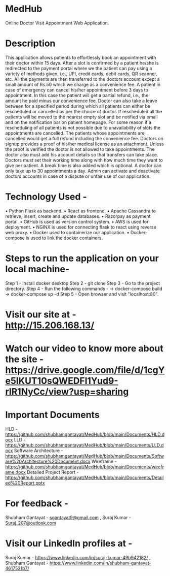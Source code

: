 # MedHub
Online Doctor Visit Appointment Web Application.

# Description
This application allows patients to effortlessly book an appointment with their doctor within 15 days. After a slot is confirmed by a patient he/she is redirected to the payment portal where we the patient can pay using a variety of methods given, i.e., UPI, credit cards, debit cards, QR scanner, etc. All the payments are then transferred to the doctors account except a small amount of Rs.50 which we charge as a convenience fee. A patient in case of emergency can cancel his/her appointment before 3 days to appointment. In this case the patient will get a partial refund, i.e., the amount he paid minus our convenience fee. Doctor can also take a leave between for a specified period during which all patients can either be rescheduled or cancelled as per the choice of doctor. If rescheduled all the patients will be moved to the nearest empty slot and be notified via email and on the notification bar on patient homepage. For some reason if a rescheduling of all patients is not possible due to unavailability of slots the appointments are cancelled. The patients whose appointments are cancelled would get a full refund including the convenience fee. 
Doctors on signup provides a proof of his/her medical license as an attachment. Unless the proof is verified the doctor is not allowed to take appointments. The doctor also must add his account details so that transfers can take place. Doctors must set their working time along with how much time they want to give per patient. A break time is also added which is optional. A doctor can only take up to 30 appointments a day.
Admin can activate and deactivate doctors accounts in case of a dispute or unfair use of our application.

# Technology Used - 
•	Python Flask as backend.
•	React as frontend.
•	Apache Cassandra to retrieve, insert, create and update databases.
•	Razorpay as payment portal.
•	GitHub is used as version control system.
•	AWS is used for deployment.
•	NGINX is used for connecting flask to react using reverse web proxy.
•	Docker used to containerize our application.
•	Docker-compose is used to link the docker containers.


# Steps to run the application on your local machine-
Step 1 - Install docker desktop
Step 2 - git clone 
Step 3 - Go to the project directory. 
Step 4 - Run the following commands - -> docker-compose build -> docker-compose up -d 
Step 5 - Open browser and visit "localhost:80".

# Visit our site at - http://15.206.168.13/

# Watch our video to know more about the site - https://drive.google.com/file/d/1cgYe5lKUT10sQWEDFl1Yud9-rlR1NyCc/view?usp=sharing

# Important Documents
HLD - https://github.com/shubhamgantayat/MedHub/blob/main/Documents/HLD.docx
LLD - https://github.com/shubhamgantayat/MedHub/blob/main/Documents/LLD.docx
Software Architecture - https://github.com/shubhamgantayat/MedHub/blob/main/Documents/Software%20Architecture%20Document.docx
Wireframe - https://github.com/shubhamgantayat/MedHub/blob/main/Documents/wireframe.docx
Detailed Project Report - https://github.com/shubhamgantayat/MedHub/blob/main/Documents/Detailed%20Report.pptx

# For feedback - 
Shubham Gantayat - sgantayat9@gmail.com , 
Suraj Kumar - Suraj_207@outlook.com

# Visit our LinkedIn profiles at -
Suraj Kumar - https://www.linkedin.com/in/suraj-kumar-49b942182/ , 
Shubham Gantayat - https://www.linkedin.com/in/shubham-gantayat-4617521b7/

